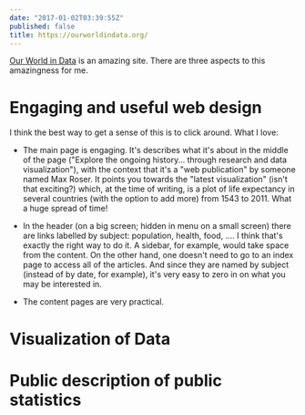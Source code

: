 ```yaml
---
date: "2017-01-02T03:39:55Z"
published: false
title: https://ourworldindata.org/
---
```


[Our World in Data](https://ourworldindata.org/) is an amazing site. There are three aspects to this amazingness for me.

# Engaging and useful web design
I think the best way to get a sense of this is to click around. What I love:

- The main page is engaging. It's describes what it's about in the middle of the page ("Explore the ongoing history... through research and data visualization"), with the context that it's a "web publication" by someone named Max Roser. It points you towards the "latest visualization" (isn't that exciting?) which, at the time of writing, is a plot of life expectancy in several countries (with the option to add more) from 1543 to 2011. What a huge spread of time!

- In the header (on a big screen; hidden in menu on a small screen) there are links labelled by subject: population, health, food, .... I think that's exactly the right way to do it. A sidebar, for example, would take space from the content. On the other hand, one doesn't need to go to an index page to access all of the articles. And since they are named by subject (instead of by date, for example), it's very easy to zero in on what you may be interested in.

- The content pages are very practical.

# Visualization of Data


# Public description of public statistics
